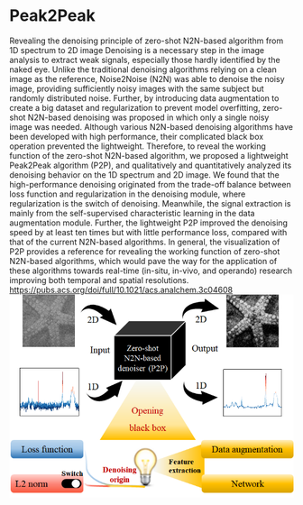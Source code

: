 # Peak2Peak
Revealing the denoising principle of zero-shot N2N-based algorithm from 1D spectrum to 2D image 
Denoising is a necessary step in the image analysis to extract weak signals, especially those hardly identified by the naked eye. Unlike the traditional denoising algorithms relying on a clean image as the reference, Noise2Noise (N2N) was able to denoise the noisy image, providing sufficiently noisy images with the same subject but randomly distributed noise. Further, by introducing data augmentation to create a big dataset and regularization to prevent model overfitting, zero-shot N2N-based denoising was proposed in which only a single noisy image was needed. Although various N2N-based denoising algorithms have been developed with high performance, their complicated black box operation prevented the lightweight. Therefore, to reveal the working function of the zero-shot N2N-based algorithm, we proposed a lightweight Peak2Peak algorithm (P2P), and qualitatively and quantitatively analyzed its denoising behavior on the 1D spectrum and 2D image. We found that the high-performance denoising originated from the trade-off balance between loss function and regularization in the denoising module, where regularization is the switch of denoising. Meanwhile, the signal extraction is mainly from the self-supervised characteristic learning in the data augmentation module. Further, the lightweight P2P improved the denoising speed by at least ten times but with little performance loss, compared with that of the current N2N-based algorithms. In general, the visualization of P2P provides a reference for revealing the working function of zero-shot N2N-based algorithms, which would pave the way for the application of these algorithms towards real-time (in-situ, in-vivo, and operando) research improving both temporal and spatial resolutions.
https://pubs.acs.org/doi/full/10.1021/acs.analchem.3c04608
![Image text](https://github.com/3331822w/Peak2Peak/blob/main/TOC.png)
